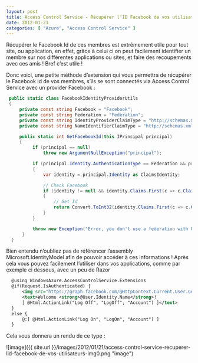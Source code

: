```yaml
---
layout: post
title: Access Control Service - Récupérer l’ID Facebook de vos utilisateurs
date: 2012-01-21
categories: [ "Azure", "Access Control Service" ]
---
```


Récupérer le Facebook Id de ces membres est extrêmement utile pour tout site, ou application, en effet, grâce à celui ci on peut facilement identifier un membre sur nos différentes applications ou sites, et faire des recoupements avec ces amis ! Bref c’est utile !

Donc voici, une petite méthode d’extension qui vous permettra de récupérer le Facebook Id de vos membres, s’ils se sont connectés via Access Control Service avec un provider Facebook :

```csharp
 public static class FacebookIdentityProviderUtils
 {
     private const string Facebook = "Facebook";
     private const string Federation = "Federation";
     private const string IdentityProviderClaimType = "http://schemas.microsoft.com/accesscontrolservice/2010/07/claims/identityprovider";
     private const string NameIdentifierClaimType = "http://schemas.xmlsoap.org/ws/2005/05/identity/claims/nameidentifier";

     public static int GetFacebookId(this IPrincipal principal)
     {
          if (principal == null)
              throw new ArgumentNullException("principal");

          if (principal.Identity.AuthenticationType == Federation && principal.Identity.IsAuthenticated)
          {
              var identity = principal.Identity as ClaimsIdentity;

              // Check Facebook
              if (identity != null && identity.Claims.First(c => c.ClaimType == IdentityProviderClaimType).Value.StartsWith(Facebook))
              {
                  // Get Id
                  return Convert.ToInt32(identity.Claims.First(c => c.ClaimType == NameIdentifierClaimType).Value);
              }
          }

          throw new Exception("Error, you don't use a federation with Facebook provider");
      }
  }
```

Bien entendu n’oubliez pas de référencer l’assembly Microsoft.IdentityModel afin de pouvoir accéder à ces informations ! Après cela vous pouvez facilement l’utiliser dans vos applications, comme par exemple ci dessous, avec un peu de Razor

  
```xml
  @using WindowsAzure.AccessControlService.Extensions
  @if(Request.IsAuthenticated) {
      <img src="https://graph.facebook.com/@HttpContext.Current.User.GetFacebookId()/picture"/>
      <text>Welcome <strong>@User.Identity.Name</strong>!
      [ @Html.ActionLink("Log Off", "LogOff", "Account") ]</text>
  }
  else {
      @:[ @Html.ActionLink("Log On", "LogOn", "Account") ]
  }
```

Cela vous donnera un rendu de ce type :

![image]({{ site.url }}/images/2012/01/21/access-control-service-recuperer-lid-facebook-de-vos-utilisateurs-img0.png "image")